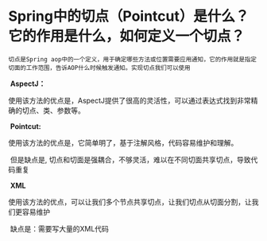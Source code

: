 # Spring中的切点（Pointcut）是什么？它的作用是什么，如何定义一个切点？

 	切点是Spring aop中的一个定义，用于确定哪些方法或位置需要应用通知，它的作用就是指定切面的工作范围，告诉AOP什么时候触发通知。实现切点我们可以使用

​	**AspectJ：**

​			使用该方法的优点是，AspectJ提供了很高的灵活性，可以通过表达式找到非常精确的切点、类、参数等。

​	**Pointcut:**

​			使用该方法的优点是，它简单明了，基于注解风格，代码容易维护和理解。

​				            但是缺点是,  切点和切面是强耦合，不够灵活，难以在不同切面共享切点，导致代码重复

​	**XML**	

​			使用该方法的优点，可以让我们多个节点共享切点，让我们切点从切面分割，让我们更容易维护

​					缺点是：需要写大量的XML代码